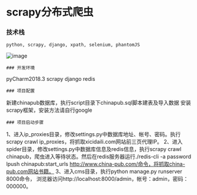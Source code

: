 scrapy分布式爬虫
===
### 技术栈
~~~
python, scrapy, django, xpath, selenium, phantomJS
~~~
![image](https://github.com/powerfulee/banking/raw/master/public/images/demo/backend.jpg)
~~~
### 开发环境
~~~
pyCharm2018.3
scrapy
django
redis
~~~
### 项目配置
~~~
新建chinapub数据库，执行script目录下chinapub.sql脚本建表及导入数据
安装scrapy框架，安装方法请自行google
~~~
### 项目启动步骤
~~~
1、进入ip_proxies目录，修改settings.py中数据库地址、帐号、密码。执行scrapy crawl ip_proxies，将抓取xicidaili.com网站前三页代理IP。
2、进入spider目录，修改settings.py中数据库信息及redis信息，执行scrapy crawl chinapub，爬虫进入等待状态。然后在redis服务器运行./redis-cli -a password lpush chinapub:start_urls http://www.china-pub.com/命令，将抓取china-pub.com网站书籍。
3、进入cms目录，执行python manage.py runserver 8000命令， 浏览器访问http://localhost:8000/admin，帐号：admin，密码：000000。
~~~
